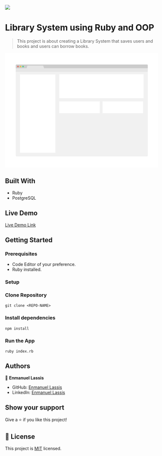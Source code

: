![](https://img.shields.io/badge/Microverse-blueviolet)

# Library System using Ruby and OOP

> This project is about creating a Library System that saves users and books and users can borrow books.

![screenshot](./app_screenshot.png)


## Built With

- Ruby
- PostgreSQL

## Live Demo

[Live Demo Link](https://livedemo.com)


## Getting Started

### Prerequisites
- Code Editor of your preference.
- Ruby installed.

### Setup

### Clone Repository
```
git clone <REPO-NAME>
```
### Install dependencies
```
npm install
```
### Run the App
```
ruby index.rb
```
## Authors

👤 **Enmanuel Lassis**

- GitHub: [Enmanuel Lassis](https://github.com/elassis)
- LinkedIn: [Enmanuel Lassis](https://linkedin.com/in/enmanuel-lassis-pena)

## Show your support

Give a ⭐️ if you like this project!

## 📝 License

This project is [MIT](./MIT.md) licensed.
